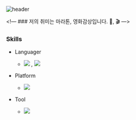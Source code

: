 ![header](https://capsule-render.vercel.app/api?type=Waving&color=auto&height=300&section=header&text=Kwonk-Sik_Cho&font-size=100&fontColor=black)

<!— ### 저의 취미는 마라톤, 영화감상입니다. :running:, :clapper: —>

### Skills

* Languager
  * <img src="https://img.shields.io/badge/Python-3776AB?style=flat-square&logo=Python&logoColor=white"/> , <img src="https://img.shields.io/badge/Kotlin-7F52FF?style=flat-square&logo=Kotlin&logoColor=white"/>

* Platform
  * <img src="https://img.shields.io/badge/Android-3DDC84?style=flat-square&logo=Android&logoColor=white"/>

* Tool
  * <img src="https://img.shields.io/badge/Git-F05032?style=flat-square&logo=Git&logoColor=white"/>

  